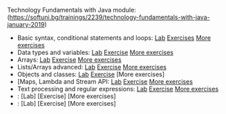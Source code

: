 Technology Fundamentals with Java module: (https://softuni.bg/trainings/2239/technology-fundamentals-with-java-january-2019)
<br/>
  * Basic syntax, conditional statements and loops: <span> [Lab](https://github.com/KrasimirKolchev/Technology-Fundamentals/tree/master/Overview) <span/><span> [Exercises](https://github.com/KrasimirKolchev/Technology-Fundamentals/tree/master/OverviewExercise) <span/><span> [More exercises](https://github.com/KrasimirKolchev/Technology-Fundamentals/tree/master/OverviewMoreEx) <span/>
  * Data types and variables: <span> [Lab](https://github.com/KrasimirKolchev/Technology-Fundamentals/tree/master/DataTypesAndVariables) <span/><span> [Exercise](https://github.com/KrasimirKolchev/Technology-Fundamentals/tree/master/DataTypesAndVariablesEx) <span/><span> [More exercises](https://github.com/KrasimirKolchev/Technology-Fundamentals/tree/master/DatatypesAndVariablesMEx) <span/>
  * Arrays: <span> [Lab](https://github.com/KrasimirKolchev/Technology-Fundamentals/tree/master/Arrays) <span/><span> [Exercise](https://github.com/KrasimirKolchev/Technology-Fundamentals/tree/master/ArraysExercise) <span/><span> [More exercises](https://github.com/KrasimirKolchev/Technology-Fundamentals/tree/master/ArraysMoreEx) <span/>
  * Lists/Arrays advanced: <span> [Lab](https://github.com/KrasimirKolchev/Technology-Fundamentals/tree/master/Lists) <span/><span> [Exercise](https://github.com/KrasimirKolchev/Technology-Fundamentals/tree/master/ListsExercise) <span/><span> [More exercises](https://github.com/KrasimirKolchev/Technology-Fundamentals/tree/master/ListsMoreEx)<span/>
  * Objects and classes: <span> [Lab](https://github.com/KrasimirKolchev/Technology-Fundamentals/tree/master/ObjectAndClasses) <span/><span> [Exercise](https://github.com/KrasimirKolchev/Technology-Fundamentals/tree/master/ObjectAndClassesEx) <span/><span> [More exercises] <span/>
  * [Maps, Lambda and Stream API: <span> [Lab](https://github.com/KrasimirKolchev/Technology-Fundamentals/tree/master/MapsLambdaStream) <span/><span> [Exercise](https://github.com/KrasimirKolchev/Technology-Fundamentals/tree/master/MapsLambdaStreamEx) <span/><span> [More exercises](https://github.com/KrasimirKolchev/Technology-Fundamentals/tree/master/MapsLambdaStreamMEx) <span/>
  * Text processing and regular expressions: <span> [Lab](https://github.com/KrasimirKolchev/Technology-Fundamentals/tree/master/TextProcessingAndRegex) <span/><span> [Exercise](https://github.com/KrasimirKolchev/Technology-Fundamentals/tree/master/TextProcessingAndRegexEX) <span/><span> [More exercises](https://github.com/KrasimirKolchev/Technology-Fundamentals/tree/master/TextProcessingAndRegexMoreEX) <span/>
  * : <span> [Lab] <span/><span> [Exercise] <span/><span> [More exercises] <span/>
  * : <span> [Lab] <span/><span> [Exercise] <span/><span> [More exercises] <span/>
  
  
<br/>
